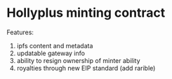 # Hollyplus minting contract

Features:
1. ipfs content and metadata
2. updatable gateway info
3. ability to resign ownership of minter ability
4. royalties through new EIP standard (add rarible)
